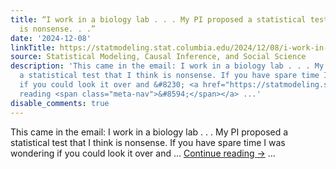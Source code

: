 ```yaml
---
title: “I work in a biology lab . . . My PI proposed a statistical test that I think
  is nonsense. . .”
date: '2024-12-08'
linkTitle: https://statmodeling.stat.columbia.edu/2024/12/08/i-work-in-a-biology-lab-my-pi-proposed-a-statistical-test-that-i-think-is-nonsense/
source: Statistical Modeling, Causal Inference, and Social Science
description: 'This came in the email: I work in a biology lab . . . My PI proposed
  a statistical test that I think is nonsense. If you have spare time I was wondering
  if you could look it over and &#8230; <a href="https://statmodeling.stat.columbia.edu/2024/12/08/i-work-in-a-biology-lab-my-pi-proposed-a-statistical-test-that-i-think-is-nonsense/">Continue
  reading <span class="meta-nav">&#8594;</span></a> ...'
disable_comments: true
---
```

This came in the email: I work in a biology lab . . . My PI proposed a statistical test that I think is nonsense. If you have spare time I was wondering if you could look it over and &#8230; <a href="https://statmodeling.stat.columbia.edu/2024/12/08/i-work-in-a-biology-lab-my-pi-proposed-a-statistical-test-that-i-think-is-nonsense/">Continue reading <span class="meta-nav">&#8594;</span></a> ...